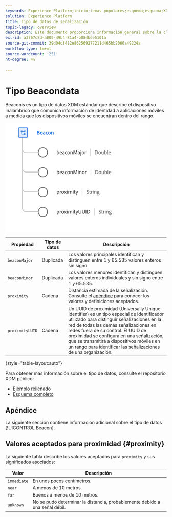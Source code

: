 ```yaml
---
keywords: Experience Platform;inicio;temas populares;esquema;esquema;XDM;campos;esquemas;esquemas;señalización;detalles de interacción;tipo de datos;tipo de datos;tipo de datos;tipo de datos;
solution: Experience Platform
title: Tipo de datos de señalización
topic-legacy: overview
description: Este documento proporciona información general sobre la clase XDM Individual Profile.
exl-id: a3767c8d-a009-49b4-81a4-b084b6e5101a
source-git-commit: 39d04cf482e862569277211d465bb2060a49224a
workflow-type: tm+mt
source-wordcount: '251'
ht-degree: 4%

---
```


#  Tipo Beacondata

 Beaconis es un tipo de datos XDM estándar que describe el dispositivo inalámbrico que comunica información de identidad a aplicaciones móviles a medida que los dispositivos móviles se encuentran dentro del rango.

<img src="../images/data-types/beacon.png" width="450" /><br />

| Propiedad | Tipo de datos | Descripción |
| --- | --- | --- |
| `beaconMajor` | Duplicada | Los valores principales identifican y distinguen entre 1 y 65.535 valores enteros sin signo. |
| `beaconMinor` | Duplicada | Los valores menores identifican y distinguen valores enteros individuales y sin signo entre 1 y 65.535. |
| `proximity` | Cadena | Distancia estimada de la señalización. Consulte el [apéndice](#proximity) para conocer los valores y definiciones aceptados. |
| `proximityUUID` | Cadena | Un UUID de proximidad (Universally Unique Identifier) es un tipo especial de identificador utilizado para distinguir señalizaciones en la red de todas las demás señalizaciones en redes fuera de su control. El UUID de proximidad se configura en una señalización, que se transmitirá a dispositivos móviles en un rango para identificar las señalizaciones de una organización. |

{style=&quot;table-layout:auto&quot;}

Para obtener más información sobre el tipo de datos, consulte el repositorio XDM público:

* [Ejemplo rellenado](https://github.com/adobe/xdm/blob/master/components/datatypes/beacon-interaction-details.example.1.json)
* [Esquema completo](https://github.com/adobe/xdm/blob/master/components/datatypes/beacon-interaction-details.schema.json)

## Apéndice

La siguiente sección contiene información adicional sobre el tipo de datos [!UICONTROL Beacon].

## Valores aceptados para proximidad {#proximity}

La siguiente tabla describe los valores aceptados para `proximity` y sus significados asociados:

| Valor | Descripción |
| --- | --- |
| `immediate` | En unos pocos centímetros. |
| `near` | A menos de 10 metros. |
| `far` | Buenos a menos de 10 metros. |
| `unknown` | No se pudo determinar la distancia, probablemente debido a una señal débil. |
